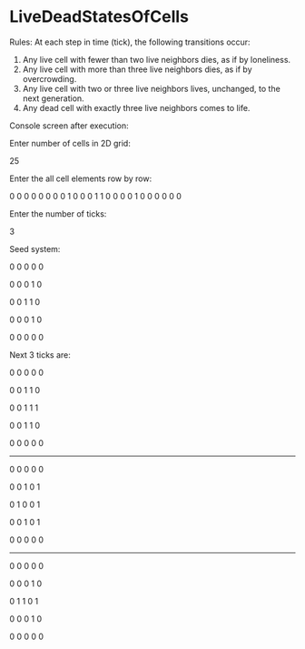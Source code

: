 # LiveDeadStatesOfCells


Rules:
At each step in time (tick), the following transitions occur:
1. Any live cell with fewer than two live neighbors dies, as if by loneliness.
2. Any live cell with more than three live neighbors dies, as if by overcrowding.
3. Any live cell with two or three live neighbors lives, unchanged, to the next generation.
4. Any dead cell with exactly three live neighbors comes to life.

Console screen after execution:

Enter number of cells in 2D grid: 

25

Enter the all cell elements row by row: 

0 0 0 0 0 0 0 0 1 0 0 0 1 1 0 0 0 0 1 0 0 0 0 0 0

Enter the number of ticks: 

3

Seed system: 

0 0 0 0 0 

0 0 0 1 0 

0 0 1 1 0 

0 0 0 1 0 

0 0 0 0 0 


Next 3 ticks are: 


0 0 0 0 0 

0 0 1 1 0 

0 0 1 1 1

0 0 1 1 0 

0 0 0 0 0 

-------------

0 0 0 0 0 

0 0 1 0 1 

0 1 0 0 1 

0 0 1 0 1 

0 0 0 0 0 

-------------

0 0 0 0 0 

0 0 0 1 0 

0 1 1 0 1

0 0 0 1 0 

0 0 0 0 0 

